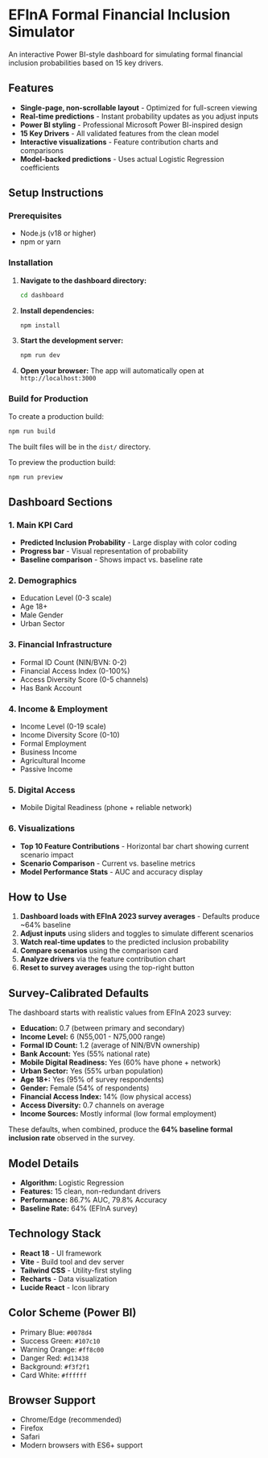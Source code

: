 # EFInA Formal Financial Inclusion Simulator

An interactive Power BI-style dashboard for simulating formal financial inclusion probabilities based on 15 key drivers.

## Features

- **Single-page, non-scrollable layout** - Optimized for full-screen viewing
- **Real-time predictions** - Instant probability updates as you adjust inputs
- **Power BI styling** - Professional Microsoft Power BI-inspired design
- **15 Key Drivers** - All validated features from the clean model
- **Interactive visualizations** - Feature contribution charts and comparisons
- **Model-backed predictions** - Uses actual Logistic Regression coefficients

## Setup Instructions

### Prerequisites
- Node.js (v18 or higher)
- npm or yarn

### Installation

1. **Navigate to the dashboard directory:**
   ```bash
   cd dashboard
   ```

2. **Install dependencies:**
   ```bash
   npm install
   ```

3. **Start the development server:**
   ```bash
   npm run dev
   ```

4. **Open your browser:**
   The app will automatically open at `http://localhost:3000`

### Build for Production

To create a production build:

```bash
npm run build
```

The built files will be in the `dist/` directory.

To preview the production build:

```bash
npm run preview
```

## Dashboard Sections

### 1. Main KPI Card
- **Predicted Inclusion Probability** - Large display with color coding
- **Progress bar** - Visual representation of probability
- **Baseline comparison** - Shows impact vs. baseline rate

### 2. Demographics
- Education Level (0-3 scale)
- Age 18+
- Male Gender
- Urban Sector

### 3. Financial Infrastructure
- Formal ID Count (NIN/BVN: 0-2)
- Financial Access Index (0-100%)
- Access Diversity Score (0-5 channels)
- Has Bank Account

### 4. Income & Employment
- Income Level (0-19 scale)
- Income Diversity Score (0-10)
- Formal Employment
- Business Income
- Agricultural Income
- Passive Income

### 5. Digital Access
- Mobile Digital Readiness (phone + reliable network)

### 6. Visualizations
- **Top 10 Feature Contributions** - Horizontal bar chart showing current scenario impact
- **Scenario Comparison** - Current vs. baseline metrics
- **Model Performance Stats** - AUC and accuracy display

## How to Use

1. **Dashboard loads with EFInA 2023 survey averages** - Defaults produce ~64% baseline
2. **Adjust inputs** using sliders and toggles to simulate different scenarios
3. **Watch real-time updates** to the predicted inclusion probability
4. **Compare scenarios** using the comparison card
5. **Analyze drivers** via the feature contribution chart
6. **Reset to survey averages** using the top-right button

## Survey-Calibrated Defaults

The dashboard starts with realistic values from EFInA 2023 survey:

- **Education:** 0.7 (between primary and secondary)
- **Income Level:** 6 (N55,001 - N75,000 range)
- **Formal ID Count:** 1.2 (average of NIN/BVN ownership)
- **Bank Account:** Yes (55% national rate)
- **Mobile Digital Readiness:** Yes (60% have phone + network)
- **Urban Sector:** Yes (55% urban population)
- **Age 18+:** Yes (95% of survey respondents)
- **Gender:** Female (54% of respondents)
- **Financial Access Index:** 14% (low physical access)
- **Access Diversity:** 0.7 channels on average
- **Income Sources:** Mostly informal (low formal employment)

These defaults, when combined, produce the **64% baseline formal inclusion rate** observed in the survey.

## Model Details

- **Algorithm:** Logistic Regression
- **Features:** 15 clean, non-redundant drivers
- **Performance:** 86.7% AUC, 79.8% Accuracy
- **Baseline Rate:** 64% (EFInA survey)

## Technology Stack

- **React 18** - UI framework
- **Vite** - Build tool and dev server
- **Tailwind CSS** - Utility-first styling
- **Recharts** - Data visualization
- **Lucide React** - Icon library

## Color Scheme (Power BI)

- Primary Blue: `#0078d4`
- Success Green: `#107c10`
- Warning Orange: `#ff8c00`
- Danger Red: `#d13438`
- Background: `#f3f2f1`
- Card White: `#ffffff`

## Browser Support

- Chrome/Edge (recommended)
- Firefox
- Safari
- Modern browsers with ES6+ support
